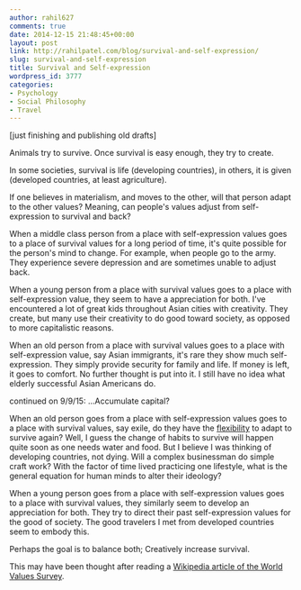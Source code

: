 ```yaml
---
author: rahil627
comments: true
date: 2014-12-15 21:48:45+00:00
layout: post
link: http://rahilpatel.com/blog/survival-and-self-expression/
slug: survival-and-self-expression
title: Survival and Self-expression
wordpress_id: 3777
categories:
- Psychology
- Social Philosophy
- Travel
---
```


[just finishing and publishing old drafts]

Animals try to survive. Once survival is easy enough, they try to create.

In some societies, survival is life (developing countries), in others, it is given (developed countries, at least agriculture).

If one believes in materialism, and moves to the other, will that person adapt to the other values? Meaning, can people's values adjust from self-expression to survival and back?

When a middle class person from a place with self-expression values goes to a place of survival values for a long period of time, it's quite possible for the person's mind to change. For example, when people go to the army. They experience severe depression and are sometimes unable to adjust back.

When a young person from a place with survival values goes to a place with self-expression value, they seem to have a appreciation for both. I've encountered a lot of great kids throughout Asian cities with creativity. They create, but many use their creativity to do good toward society, as opposed to more capitalistic reasons.

When an old person from a place with survival values goes to a place with self-expression value, say Asian immigrants, it's rare they show much self-expression. They simply provide security for family and life. If money is left, it goes to comfort. No further thought is put into it. I still have no idea what elderly successful Asian Americans do.

continued on 9/9/15:
...Accumulate capital?

When an old person goes from a place with self-expression values goes to a place with survival values, say exile, do they have the [flexibility](http://www.rahilpatel.com/blog/flexibility) to adapt to survive again? Well, I guess the change of habits to survive will happen quite soon as one needs water and food. But I believe I was thinking of developing countries, not dying. Will a complex businessman do simple craft work? With the factor of time lived practicing one lifestyle, what is the general equation for human minds to alter their ideology?

When a young person goes from a place with self-expression values goes to a place with survival values, they similarly seem to develop an appreciation for both. They try to direct their past self-expression values for the good of society. The good travelers I met from developed countries seem to embody this.

Perhaps the goal is to balance both; Creatively increase survival.

This may have been thought after reading a [Wikipedia article of the World Values Survey](https://en.wikipedia.org/wiki/World_Values_Survey).
